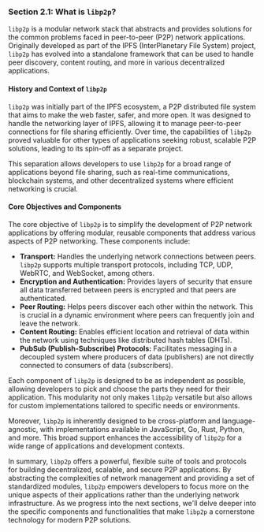 ### Section 2.1: What is `libp2p`?

`libp2p` is a modular network stack that abstracts and provides solutions for the common problems faced in peer-to-peer (P2P) network applications. Originally developed as part of the IPFS (InterPlanetary File System) project, `libp2p` has evolved into a standalone framework that can be used to handle peer discovery, content routing, and more in various decentralized applications.

#### History and Context of `libp2p`

`libp2p` was initially part of the IPFS ecosystem, a P2P distributed file system that aims to make the web faster, safer, and more open. It was designed to handle the networking layer of IPFS, allowing it to manage peer-to-peer connections for file sharing efficiently. Over time, the capabilities of `libp2p` proved valuable for other types of applications seeking robust, scalable P2P solutions, leading to its spin-off as a separate project.

This separation allows developers to use `libp2p` for a broad range of applications beyond file sharing, such as real-time communications, blockchain systems, and other decentralized systems where efficient networking is crucial.

#### Core Objectives and Components

The core objective of `libp2p` is to simplify the development of P2P network applications by offering modular, reusable components that address various aspects of P2P networking. These components include:

- **Transport:** Handles the underlying network connections between peers. `libp2p` supports multiple transport protocols, including TCP, UDP, WebRTC, and WebSocket, among others.
- **Encryption and Authentication:** Provides layers of security that ensure all data transferred between peers is encrypted and that peers are authenticated.
- **Peer Routing:** Helps peers discover each other within the network. This is crucial in a dynamic environment where peers can frequently join and leave the network.
- **Content Routing:** Enables efficient location and retrieval of data within the network using techniques like distributed hash tables (DHTs).
- **PubSub (Publish-Subscribe) Protocols:** Facilitates messaging in a decoupled system where producers of data (publishers) are not directly connected to consumers of data (subscribers).

Each component of `libp2p` is designed to be as independent as possible, allowing developers to pick and choose the parts they need for their application. This modularity not only makes `libp2p` versatile but also allows for custom implementations tailored to specific needs or environments.

Moreover, `libp2p` is inherently designed to be cross-platform and language-agnostic, with implementations available in JavaScript, Go, Rust, Python, and more. This broad support enhances the accessibility of `libp2p` for a wide range of applications and development contexts.

In summary, `libp2p` offers a powerful, flexible suite of tools and protocols for building decentralized, scalable, and secure P2P applications. By abstracting the complexities of network management and providing a set of standardized modules, `libp2p` empowers developers to focus more on the unique aspects of their applications rather than the underlying network infrastructure. As we progress into the next sections, we'll delve deeper into the specific components and functionalities that make `libp2p` a cornerstone technology for modern P2P solutions.
